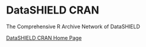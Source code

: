 DataSHIELD CRAN
===============

The Comprehensive R Archive Network of DataSHIELD

[DataSHIELD CRAN Home Page](http://cran.datashield.org)
